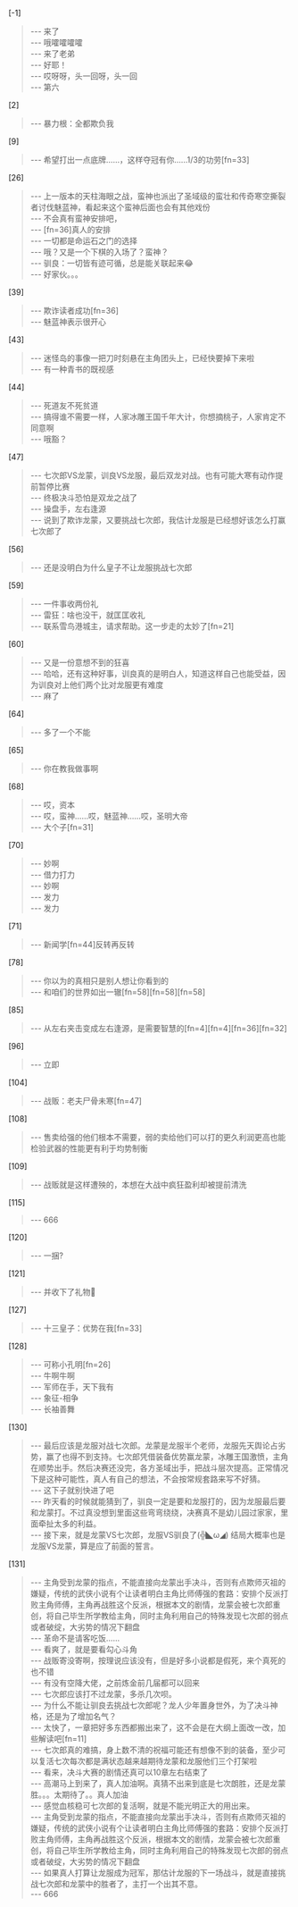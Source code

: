 
[-1] 
>--- 来了<br>
>--- 哦嚯嚯嚯嚯<br>
>--- 来了老弟<br>
>--- 好耶！<br>
>--- 哎呀呀，头一回呀，头一回<br>
>--- 第六<br>

[2] 
>--- 暴力根：全都欺负我<br>

[9] 
>--- 希望打出一点底牌……，这样夺冠有你……1/3的功劳[fn=33]<br>

[26] 
>--- 上一版本的天柱海眼之战，蛮神也派出了圣域级的蛮壮和传奇寒空撕裂者讨伐魅蓝神，看起来这个蛮神后面也会有其他戏份<br>
>--- 不会真有蛮神安排吧，<br>
>--- [fn=36]真人的安排<br>
>--- 一切都是命运石之门的选择<br>
>--- 哦？又是一个下棋的入场了？蛮神？<br>
>--- 驯良：一切皆有迹可循，总是能关联起来😂<br>
>--- 好家伙。。。<br>

[39] 
>--- 欺诈读者成功[fn=36]<br>
>--- 魅蓝神表示很开心<br>

[43] 
>--- 迷怪岛的事像一把刀时刻悬在主角团头上，已经快要掉下来啦<br>
>--- 有一种青书的既视感<br>

[44] 
>--- 死道友不死贫道<br>
>--- 搞得谁不需要一样，人家冰雕王国千年大计，你想摘桃子，人家肯定不同意啊<br>
>--- 哦豁？<br>

[47] 
>--- 七次郎VS龙蒙，训良VS龙服，最后双龙对战。也有可能大寒有动作提前暂停比赛<br>
>--- 终极决斗恐怕是双龙之战了<br>
>--- 操盘手，左右逢源<br>
>--- 说到了欺诈龙蒙，又要挑战七次郎，我估计龙服是已经想好该怎么打赢七次郎了<br>

[56] 
>--- 还是没明白为什么皇子不让龙服挑战七次郎<br>

[59] 
>--- 一件事收两份礼<br>
>--- 雷狂：啥也没干，就匡匡收礼<br>
>--- 联系雪鸟港城主，请求帮助。这一步走的太妙了[fn=21]<br>

[60] 
>--- 又是一份意想不到的狂喜<br>
>--- 哈哈，还有这种好事，训良真的是明白人，知道这样自己也能受益，因为训良对上他们两个比对龙服更有难度<br>
>--- 麻了<br>

[64] 
>--- 多了一个不能<br>

[65] 
>--- 你在教我做事啊<br>

[68] 
>--- 哎，资本<br>
>--- 哎，蛮神……哎，魅蓝神……哎，圣明大帝<br>
>--- 大个子[fn=31]<br>

[70] 
>--- 妙啊<br>
>--- 借力打力<br>
>--- 妙啊<br>
>--- 发力<br>
>--- 发力<br>

[71] 
>--- 新闻学[fn=44]反转再反转<br>

[78] 
>--- 你以为的真相只是别人想让你看到的<br>
>--- 和咱们的世界如出一辙[fn=58][fn=58][fn=58]<br>

[85] 
>--- 从左右夹击变成左右逢源，是需要智慧的[fn=4][fn=4][fn=36][fn=32]<br>

[96] 
>--- 立即<br>

[104] 
>--- 战贩：老夫尸骨未寒[fn=47]<br>

[108] 
>--- 售卖给强的他们根本不需要，弱的卖给他们可以打的更久利润更高也能检验武器的性能更有利于均势制衡<br>

[109] 
>--- 战贩就是这样遭殃的，本想在大战中疯狂盈利却被提前清洗<br>

[115] 
>--- 666<br>

[120] 
>--- 一捆?<br>

[121] 
>--- 并收下了礼物🎁<br>

[127] 
>--- 十三皇子：优势在我[fn=33]<br>

[128] 
>--- 可称小孔明[fn=26]<br>
>--- 牛啊牛啊<br>
>--- 军师在手，天下我有<br>
>--- 象征-相争<br>
>--- 长袖善舞<br>

[130] 
>--- 最后应该是龙服对战七次郎。龙蒙是龙服半个老师，龙服先天舆论占劣势，赢了也得不到支持。七次郎凭借装备优势赢龙蒙，冰雕王国激愤，主角在顺势出手。然后决赛还没完，各方圣域出手，把战斗层次提高。正常情况下是这种可能性，真人有自己的想法，不会按常规套路来写不好猜。<br>
>--- 这下子就别快进了吧<br>
>--- 昨天看的时候就能猜到了，驯良一定是要和龙服打的，因为龙服最后要和龙蒙打。不过真没想到里面这些弯弯绕绕，决赛真不是幼儿园过家家，里面牵扯太多的利益。<br>
>--- 接下来，就是龙蒙VS七次郎，龙服VS驯良了(╬◣ω◢)
结局大概率也是龙服VS龙蒙，算是应了前面的誓言。<br>

[131] 
>--- 主角受到龙蒙的指点，不能直接向龙蒙出手决斗，否则有点欺师灭祖的嫌疑，传统的武侠小说有个让读者明白主角比师傅强的套路：安排个反派打败主角师傅，主角再战胜这个反派，根据本文的剧情，龙蒙会被七次郎重创，将自己毕生所学教给主角，同时主角利用自己的特殊发现七次郎的弱点或者破绽，大劣势的情况下翻盘<br>
>--- 革命不是请客吃饭……<br>
>--- 看爽了，就是要看勾心斗角<br>
>--- 战贩寄没寄啊，按理说应该没有，但是好多小说都是假死，来个真死的也不错<br>
>--- 有没有空降大佬，之前炼金前几届都可以回来<br>
>--- 七次郎应该打不过龙蒙，多杀几次呗。<br>
>--- 为什么不能让驯良去挑战七次郎呢？龙人少年置身世外，为了决斗神格，还是为了增加名气？<br>
>--- 太快了，一章把好多东西都搬出来了，这不会是在大纲上面改一改，加些解读吧[fn=11]<br>
>--- 七次郎真的难搞，身上数不清的祝福可能还有想像不到的装备，至少可以复活七次每次都是满状态越来越期待龙蒙和龙服他们三个打架啦<br>
>--- 看来，决斗大赛的剧情还真可以10章左右结束了<br>
>--- 高潮马上到来了，真人加油啊。真猜不出来到底是七次朗胜，还是龙蒙胜。。。太期待了。。真人加油<br>
>--- 感觉血核稳可七次郎的复活啊，就是不能光明正大的用出来。<br>
>--- 主角受到龙蒙的指点，不能直接向龙蒙出手决斗，否则有点欺师灭祖的嫌疑，传统的武侠小说有个让读者明白主角比师傅强的套路：安排个反派打败主角师傅，主角再战胜这个反派，根据本文的剧情，龙蒙会被七次郎重创，将自己毕生所学教给主角，同时主角利用自己的特殊发现七次郎的弱点或者破绽，大劣势的情况下翻盘<br>
>--- 如果真人打算让龙服成为冠军，那估计龙服的下一场战斗，就是直接挑战七次郎和龙蒙中的胜者了，主打一个出其不意。<br>
>--- 666<br>
